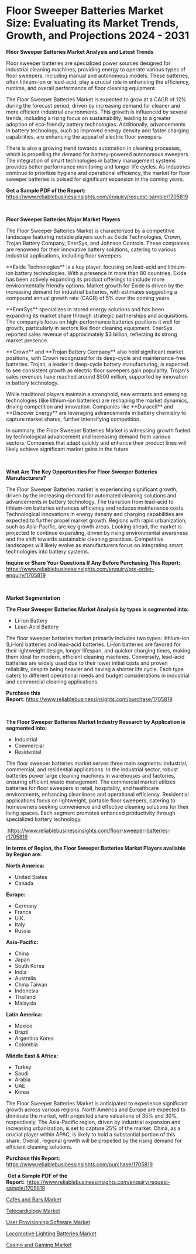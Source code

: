 <p><h1>Floor Sweeper Batteries Market Size: Evaluating its Market Trends, Growth, and Projections 2024 - 2031</h1></p><p><strong>Floor Sweeper Batteries Market Analysis and Latest Trends</strong></p>
<p><p>Floor sweeper batteries are specialized power sources designed for industrial cleaning machines, providing energy to operate various types of floor sweepers, including manual and autonomous models. These batteries, often lithium-ion or lead-acid, play a crucial role in enhancing the efficiency, runtime, and overall performance of floor cleaning equipment. </p><p>The Floor Sweeper Batteries Market is expected to grow at a CAGR of 12% during the forecast period, driven by increasing demand for cleaner and more efficient industrial environments. This growth is influenced by several trends, including a rising focus on sustainability, leading to a greater adoption of eco-friendly battery technologies. Additionally, advancements in battery technology, such as improved energy density and faster charging capabilities, are enhancing the appeal of electric floor sweepers. </p><p>There is also a growing trend towards automation in cleaning processes, which is propelling the demand for battery-powered autonomous sweepers. The integration of smart technologies in battery management systems provides better performance monitoring and longer life cycles. As industries continue to prioritize hygiene and operational efficiency, the market for floor sweeper batteries is poised for significant expansion in the coming years.</p></p>
<p><strong>Get a Sample PDF of the Report:&nbsp;</strong> <a href="https://www.reliablebusinessinsights.com/enquiry/request-sample/1705819?utm_campaign=1759&utm_medium=2&utm_source=Github&utm_content=ia&utm_term=21102024&utm_id=floor-sweeper-batteries">https://www.reliablebusinessinsights.com/enquiry/request-sample/1705819</a></p>
<p>&nbsp;</p>
<p><strong>Floor Sweeper Batteries Major Market Players</strong></p>
<p><p>The Floor Sweeper Batteries Market is characterized by a competitive landscape featuring notable players such as Exide Technologies, Crown, Trojan Battery Company, EnerSys, and Johnson Controls. These companies are renowned for their innovative battery solutions, catering to various industrial applications, including floor sweepers.</p><p>**Exide Technologies** is a key player, focusing on lead-acid and lithium-ion battery technologies. With a presence in more than 80 countries, Exide has been actively expanding its product offerings to include more environmentally friendly options. Market growth for Exide is driven by the increasing demand for industrial batteries, with estimates suggesting a compound annual growth rate (CAGR) of 5% over the coming years.</p><p>**EnerSys** specializes in stored energy solutions and has been expanding its market share through strategic partnerships and acquisitions. The company’s focus on high-performance batteries positions it well for growth, particularly in sectors like floor cleaning equipment. EnerSys reported sales revenue of approximately $3 billion, reflecting its strong market presence.</p><p>**Crown** and **Trojan Battery Company** also hold significant market positions, with Crown recognized for its deep-cycle and maintenance-free batteries. Trojan, a leader in deep-cycle battery manufacturing, is expected to see consistent growth as electric floor sweepers gain popularity. Trojan's sales revenues have reached around $500 million, supported by innovation in battery technology.</p><p>While traditional players maintain a stronghold, new entrants and emerging technologies (like lithium-ion batteries) are reshaping the market dynamics, driving competition and innovation. Companies like **Duracell** and **Discover Energy** are leveraging advancements in battery chemistry to capture market shares, further intensifying competition.</p><p>In summary, the Floor Sweeper Batteries Market is witnessing growth fueled by technological advancement and increasing demand from various sectors. Companies that adapt quickly and enhance their product lines will likely achieve significant market gains in the future.</p></p>
<p>&nbsp;</p>
<p><strong>What Are The Key Opportunities For Floor Sweeper Batteries Manufacturers?</strong></p>
<p><p>The Floor Sweeper Batteries market is experiencing significant growth, driven by the increasing demand for automated cleaning solutions and advancements in battery technology. The transition from lead-acid to lithium-ion batteries enhances efficiency and reduces maintenance costs. Technological innovations in energy density and charging capabilities are expected to further propel market growth. Regions with rapid urbanization, such as Asia-Pacific, are key growth areas. Looking ahead, the market is projected to continue expanding, driven by rising environmental awareness and the shift towards sustainable cleaning practices. Competitive landscapes will likely evolve as manufacturers focus on integrating smart technologies into battery systems.</p></p>
<p><strong>Inquire or Share Your Questions If Any Before Purchasing This Report:</strong> <a href="https://www.reliablebusinessinsights.com/enquiry/pre-order-enquiry/1705819?utm_campaign=1759&utm_medium=2&utm_source=Github&utm_content=ia&utm_term=21102024&utm_id=floor-sweeper-batteries">https://www.reliablebusinessinsights.com/enquiry/pre-order-enquiry/1705819</a></p>
<p>&nbsp;</p>
<p><strong>Market Segmentation</strong></p>
<p><strong>The Floor Sweeper Batteries Market Analysis by types is segmented into:</strong></p>
<p><ul><li>Li-Ion Battery</li><li>Lead-Acid Battery</li></ul></p>
<p><p>The floor sweeper batteries market primarily includes two types: lithium-ion (Li-Ion) batteries and lead-acid batteries. Li-Ion batteries are favored for their lightweight design, longer lifespan, and quicker charging times, making them ideal for modern, efficient cleaning machines. Conversely, lead-acid batteries are widely used due to their lower initial costs and proven reliability, despite being heavier and having a shorter life cycle. Each type caters to different operational needs and budget considerations in industrial and commercial cleaning applications.</p></p>
<p><strong>Purchase this Report:&nbsp;</strong><a href="https://www.reliablebusinessinsights.com/purchase/1705819?utm_campaign=1759&utm_medium=2&utm_source=Github&utm_content=ia&utm_term=21102024&utm_id=floor-sweeper-batteries">https://www.reliablebusinessinsights.com/purchase/1705819</a></p>
<p>&nbsp;</p>
<p><strong>The Floor Sweeper Batteries Market Industry Research by Application is segmented into:</strong></p>
<p><ul><li>Industrial</li><li>Commercial</li><li>Residential</li></ul></p>
<p><p>The floor sweeper batteries market serves three main segments: industrial, commercial, and residential applications. In the industrial sector, robust batteries power large cleaning machines in warehouses and factories, ensuring efficient waste management. The commercial market utilizes batteries for floor sweepers in retail, hospitality, and healthcare environments, enhancing cleanliness and operational efficiency. Residential applications focus on lightweight, portable floor sweepers, catering to homeowners seeking convenience and effective cleaning solutions for their living spaces. Each segment promotes enhanced productivity through specialized battery technology.</p></p>
<p><a href="https://www.reliablebusinessinsights.com/floor-sweeper-batteries-r1705819?utm_campaign=1759&utm_medium=2&utm_source=Github&utm_content=ia&utm_term=21102024&utm_id=floor-sweeper-batteries">&nbsp;https://www.reliablebusinessinsights.com/floor-sweeper-batteries-r1705819</a></p>
<p><strong>In terms of Region, the Floor Sweeper Batteries Market Players available by Region are:</strong></p>
<p>
    <p> <strong> North America: </strong>
        <ul>
            <li>United States</li>
            <li>Canada</li>
        </ul>
        </p> 
    <p> <strong> Europe: </strong>
        <ul>
            <li>Germany</li>
            <li>France</li>
            <li>U.K.</li>
            <li>Italy</li>
            <li>Russia</li>
        </ul>
        </p> 
    <p> <strong> Asia-Pacific: </strong>
        <ul>
            <li>China</li>
            <li>Japan</li>
            <li>South Korea</li>
            <li>India</li>
            <li>Australia</li>
            <li>China Taiwan</li>
            <li>Indonesia</li>
            <li>Thailand</li>
            <li>Malaysia</li>
        </ul>
        </p> 
    <p> <strong> Latin America: </strong>
        <ul>
            <li>Mexico</li>
            <li>Brazil</li>
            <li>Argentina Korea</li>
            <li>Colombia</li>
        </ul>
        </p> 
    <p> <strong> Middle East & Africa: </strong>
        <ul>
            <li>Turkey</li>
            <li>Saudi</li>
            <li>Arabia</li>
            <li>UAE</li>
            <li>Korea</li>
        </ul>
    </p>
    </p>
<p><p>The Floor Sweeper Batteries Market is anticipated to experience significant growth across various regions. North America and Europe are expected to dominate the market, with projected share valuations of 35% and 30%, respectively. The Asia-Pacific region, driven by industrial expansion and increasing urbanization, is set to capture 25% of the market. China, as a crucial player within APAC, is likely to hold a substantial portion of this share. Overall, regional growth will be propelled by the rising demand for efficient cleaning solutions.</p></p>
<p><strong>Purchase this Report: </strong><a href="https://www.reliablebusinessinsights.com/purchase/1705819?utm_campaign=1759&utm_medium=2&utm_source=Github&utm_content=ia&utm_term=21102024&utm_id=floor-sweeper-batteries">https://www.reliablebusinessinsights.com/purchase/1705819</a></p>
<p>&nbsp;<strong>Get a Sample PDF of the Report:&nbsp;&nbsp;</strong><a href="https://www.reliablebusinessinsights.com/enquiry/request-sample/1705819?utm_campaign=1759&utm_medium=2&utm_source=Github&utm_content=ia&utm_term=21102024&utm_id=floor-sweeper-batteries">https://www.reliablebusinessinsights.com/enquiry/request-sample/1705819</a></p>
<p><strong></strong></p>
<p><p><a href="https://www.linkedin.com/pulse/disruption-innovation-cafes-bars-industry-market-analysis-iu5jf?utm_campaign=1759&utm_medium=2&utm_source=Github&utm_content=ia&utm_term=21102024&utm_id=floor-sweeper-batteries">Cafes and Bars Market</a></p><p><a href="https://www.linkedin.com/pulse/comprehensive-telecardiology-market-report-segmentation-saodf?utm_campaign=1759&utm_medium=2&utm_source=Github&utm_content=ia&utm_term=21102024&utm_id=floor-sweeper-batteries">Telecardiology Market</a></p><p><a href="https://www.linkedin.com/pulse/navigating-user-provisioning-software-market-expert-analysis-i3u2f?utm_campaign=1759&utm_medium=2&utm_source=Github&utm_content=ia&utm_term=21102024&utm_id=floor-sweeper-batteries">User Provisioning Software Market</a></p><p><a href="https://github.com/AbbasMahmud554/Market-Research-Report-List-1/blob/main/locomotive-lighting-batteries-market.md?utm_campaign=1759&utm_medium=2&utm_source=Github&utm_content=ia&utm_term=21102024&utm_id=floor-sweeper-batteries">Locomotive Lighting Batteries Market</a></p><p><a href="https://www.linkedin.com/pulse/global-casino-gaming-market-analysis-key-trends-future-projections-z2owf?utm_campaign=1759&utm_medium=2&utm_source=Github&utm_content=ia&utm_term=21102024&utm_id=floor-sweeper-batteries">Casino and Gaming Market</a></p></p>